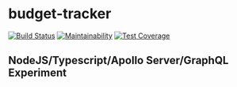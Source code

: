# budget-tracker
[![Build Status](https://travis-ci.org/ilarinie/budget-tracker.svg?branch=master)](https://travis-ci.org/ilarinie/budget-tracker)
[![Maintainability](https://api.codeclimate.com/v1/badges/18eb59056a69be0d83c6/maintainability)](https://codeclimate.com/github/ilarinie/budget-tracker/maintainability)
[![Test Coverage](https://api.codeclimate.com/v1/badges/18eb59056a69be0d83c6/test_coverage)](https://codeclimate.com/github/ilarinie/budget-tracker/test_coverage)


## NodeJS/Typescript/Apollo Server/GraphQL Experiment
